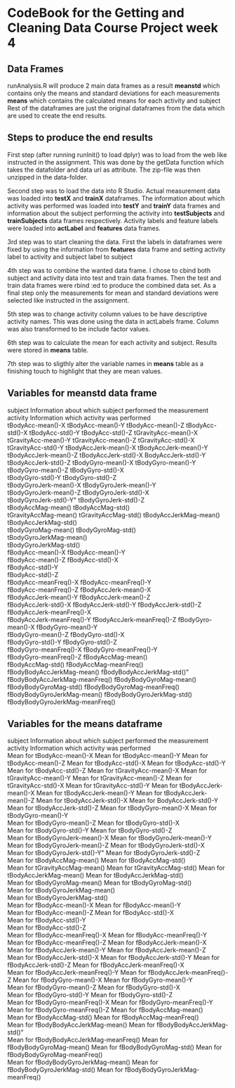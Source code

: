 # CodeBook for the Getting and Cleaning Data Course Project week 4
## Data Frames
runAnalysis.R will produce 2 main data frames as a result
**meanstd** which contains only the means and standard deviations for each measurements
**means** which contains the calculated means for each activity and subject
Rest of the dataframes are just the original dataframes from the data which are used to create the end results.

## Steps to produce the end results
First step (after running runInit() to load dplyr) was to load from the web like instructed in the assignment. This was done by the getData function which takes the datafolder and data url as attribute. The zip-file was then unzipped in the data-folder.

Second step was to load the data into R Studio. Actual measurement data was loaded into **testX** and **trainX** dataframes. The information about which activity was performed was loaded into  **testY** and **trainY** data frames and information about the subject performing the activity into **testSubjects** and **trainSubjects** data frames respectively. Activity labels and feature labels were loaded into **actLabel** and **features** data frames.

3rd step was to start cleaning the data. First the labels in dataframes were fixed by using the information from **features** data frame and setting activity label to activity and subject label to subject

4th step was to combine the wanted data frame. I chose to cbind both subject and activity data into test and train data frames. Then the test and train data frames were rbind :ed to produce the combined data set. As a final step only the measurements for mean and standard deviations were selected like instructed in the assignment.

5th step was to change activity column values to be have descriptive activity names. This was done using the data in actLabels frame. Column was also transformed to be include factor values.

6th step was to calculate the mean for each activity and subject. Results were stored in **means** table.

7th step was to sligthly alter the variable names in **means** table as a finishing touch to highlight that they are mean values.

## Variables for meanstd data frame
subject     Information about which subject performed the measurement
activity    Information which activity was performed                    
tBodyAcc-mean()-X
tBodyAcc-mean()-Y
tBodyAcc-mean()-Z
tBodyAcc-std()-X
tBodyAcc-std()-Y
tBodyAcc-std()-Z
tGravityAcc-mean()-X
tGravityAcc-mean()-Y
tGravityAcc-mean()-Z
tGravityAcc-std()-X
tGravityAcc-std()-Y
tBodyAccJerk-mean()-X
tBodyAccJerk-mean()-Y
tBodyAccJerk-mean()-Z
tBodyAccJerk-std()-X
BodyAccJerk-std()-Y
tBodyAccJerk-std()-Z
tBodyGyro-mean()-X
tBodyGyro-mean()-Y  
tBodyGyro-mean()-Z
tBodyGyro-std()-X   
tBodyGyro-std()-Y 
tBodyGyro-std()-Z   
tBodyGyroJerk-mean()-X
tBodyGyroJerk-mean()-Y  
tBodyGyroJerk-mean()-Z
tBodyGyroJerk-std()-X   
tBodyGyroJerk-std()-Y"
tBodyGyroJerk-std()-Z   
tBodyAccMag-mean()
tBodyAccMag-std()   
tGravityAccMag-mean()
tGravityAccMag-std()
tBodyAccJerkMag-mean()
tBodyAccJerkMag-std()   
tBodyGyroMag-mean()
tBodyGyroMag-std()  
tBodyGyroJerkMag-mean()   
tBodyGyroJerkMag-std()  
fBodyAcc-mean()-X 
fBodyAcc-mean()-Y   
fBodyAcc-mean()-Z 
fBodyAcc-std()-X    
fBodyAcc-std()-Y  
fBodyAcc-std()-Z    
fBodyAcc-meanFreq()-X
fBodyAcc-meanFreq()-Y   
fBodyAcc-meanFreq()-Z
fBodyAccJerk-mean()-X   
fBodyAccJerk-mean()-Y
fBodyAccJerk-mean()-Z   
fBodyAccJerk-std()-X 
fBodyAccJerk-std()-Y
fBodyAccJerk-std()-Z 
fBodyAccJerk-meanFreq()-X     
fBodyAccJerk-meanFreq()-Y
fBodyAccJerk-meanFreq()-Z 
fBodyGyro-mean()-X
fBodyGyro-mean()-Y  
fBodyGyro-mean()-Z
fBodyGyro-std()-X   
fBodyGyro-std()-Y 
fBodyGyro-std()-Z   
fBodyGyro-meanFreq()-X
fBodyGyro-meanFreq()-Y  
fBodyGyro-meanFreq()-Z
fBodyAccMag-mean()  
fBodyAccMag-std() 
fBodyAccMag-meanFreq()  
fBodyBodyAccJerkMag-mean()
fBodyBodyAccJerkMag-std()"      
fBodyBodyAccJerkMag-meanFreq()
fBodyBodyGyroMag-mean() 
fBodyBodyGyroMag-std()
fBodyBodyGyroMag-meanFreq()  
fBodyBodyGyroJerkMag-mean()
fBodyBodyGyroJerkMag-std()
fBodyBodyGyroJerkMag-meanFreq()

## Variables for the means dataframe
subject     Information about which subject performed the measurement
activity    Information which activity was performed                    
Mean for tBodyAcc-mean()-X
Mean for tBodyAcc-mean()-Y
Mean for tBodyAcc-mean()-Z
Mean for tBodyAcc-std()-X
Mean for tBodyAcc-std()-Y
Mean for tBodyAcc-std()-Z
Mean for tGravityAcc-mean()-X
Mean for tGravityAcc-mean()-Y
Mean for tGravityAcc-mean()-Z
Mean for tGravityAcc-std()-X
Mean for tGravityAcc-std()-Y
Mean for tBodyAccJerk-mean()-X
Mean for tBodyAccJerk-mean()-Y
Mean for tBodyAccJerk-mean()-Z
Mean for tBodyAccJerk-std()-X
Mean for BodyAccJerk-std()-Y
Mean for tBodyAccJerk-std()-Z
Mean for tBodyGyro-mean()-X
Mean for tBodyGyro-mean()-Y  
Mean for tBodyGyro-mean()-Z
Mean for tBodyGyro-std()-X   
Mean for tBodyGyro-std()-Y
Mean for tBodyGyro-std()-Z   
Mean for tBodyGyroJerk-mean()-X
Mean for tBodyGyroJerk-mean()-Y  
Mean for tBodyGyroJerk-mean()-Z
Mean for tBodyGyroJerk-std()-X   
Mean for tBodyGyroJerk-std()-Y"
Mean for tBodyGyroJerk-std()-Z   
Mean for tBodyAccMag-mean()
Mean for tBodyAccMag-std()   
Mean for tGravityAccMag-mean()
Mean for tGravityAccMag-std()
Mean for tBodyAccJerkMag-mean()
Mean for tBodyAccJerkMag-std()   
Mean for tBodyGyroMag-mean()
Mean for tBodyGyroMag-std()  
Mean for tBodyGyroJerkMag-mean()   
Mean for tBodyGyroJerkMag-std()  
Mean for fBodyAcc-mean()-X 
Mean for fBodyAcc-mean()-Y   
Mean for fBodyAcc-mean()-Z 
Mean for fBodyAcc-std()-X    
Mean for fBodyAcc-std()-Y  
Mean for fBodyAcc-std()-Z    
Mean for fBodyAcc-meanFreq()-X
Mean for fBodyAcc-meanFreq()-Y   
Mean for fBodyAcc-meanFreq()-Z
Mean for fBodyAccJerk-mean()-X   
Mean for fBodyAccJerk-mean()-Y
Mean for fBodyAccJerk-mean()-Z   
Mean for fBodyAccJerk-std()-X 
Mean for fBodyAccJerk-std()-Y
Mean for fBodyAccJerk-std()-Z 
Mean for fBodyAccJerk-meanFreq()-X     
Mean for fBodyAccJerk-meanFreq()-Y
Mean for fBodyAccJerk-meanFreq()-Z 
Mean for fBodyGyro-mean()-X
Mean for fBodyGyro-mean()-Y  
Mean for fBodyGyro-mean()-Z
Mean for fBodyGyro-std()-X   
Mean for fBodyGyro-std()-Y 
Mean for fBodyGyro-std()-Z   
Mean for fBodyGyro-meanFreq()-X
Mean for fBodyGyro-meanFreq()-Y  
Mean for fBodyGyro-meanFreq()-Z
Mean for fBodyAccMag-mean()  
Mean for fBodyAccMag-std() 
Mean for fBodyAccMag-meanFreq()  
Mean for fBodyBodyAccJerkMag-mean()
Mean for fBodyBodyAccJerkMag-std()"      
Mean for fBodyBodyAccJerkMag-meanFreq()
Mean for fBodyBodyGyroMag-mean() 
Mean for fBodyBodyGyroMag-std()
Mean for fBodyBodyGyroMag-meanFreq()  
Mean for fBodyBodyGyroJerkMag-mean()
Mean for fBodyBodyGyroJerkMag-std()
Mean for fBodyBodyGyroJerkMag-meanFreq()